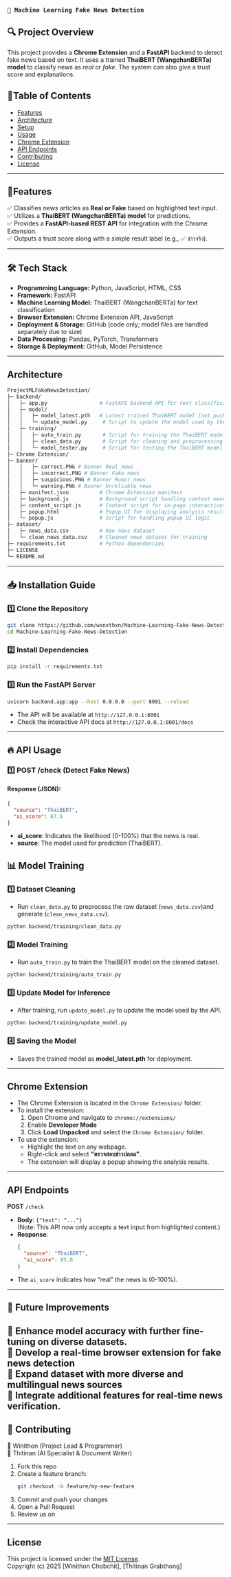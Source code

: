  ### `📰 Machine Learning Fake News Detection`

 ## 🔍 **Project Overview**
This project provides a **Chrome Extension** and a **FastAPI** backend to detect fake news based on text. It uses a trained **ThaiBERT (WangchanBERTa) model** to classify news as *real* or *fake*. The system can also give a trust score and explanations.

## 📌Table of Contents

- [Features](#features)
- [Architecture](#architecture)
- [Setup](#setup)
- [Usage](#usage)
- [Chrome Extension](#chrome-extension)
- [API Endpoints](#api-endpoints)
- [Contributing](#contributing)
- [License](#license)

---

## 📌Features

✅ Classifies news articles as **Real or Fake** based on highlighted text input.  
✅ Utilizes a **ThaiBERT (WangchanBERTa) model** for predictions.  
✅ Provides a **FastAPI-based REST API** for integration with the Chrome Extension.  
✅ Outputs a trust score along with a simple result label (e.g., ✅ ข่าวจริง).

---
## 🛠 **Tech Stack**
- **Programming Language:** Python, JavaScript, HTML, CSS
- **Framework:** FastAPI
- **Machine Learning Model:** ThaiBERT (WangchanBERTa) for text classification
- **Browser Extension:** Chrome Extension API, JavaScript
- **Deployment & Storage:** GitHub (code only; model files are handled separately due to size)
- **Data Processing:** Pandas, PyTorch, Transformers
- **Storage & Deployment:** GitHub, Model Persistence
---
## Architecture

```bash
ProjectMLFakeNewsDetection/
├─ backend/
│   ├─ app.py                 # FastAPI backend API for text classification
│   ├─ model/
│   │   ├─ model_latest.pth   # Latest trained ThaiBERT model (not pushed to GitHub)
│   │   └─ update_model.py     # Script to update the model used by the API
│   ├─ training/
│   │   ├─ auto_train.py       # Script for training the ThaiBERT model
│   │   ├─ clean_data.py       # Script for cleaning and preprocessing the dataset
│   │   └─ model_tester.py     # Script for testing the ThaiBERT model
├─ Chrome Extension/
├─ banner/
│   │   ├─ correct.PNG # Banner Real news
│   │   ├─ incorrect.PNG # Banner Fake news
│   │   ├─ suspicious.PNG # Banner Rumor news
│   │   └─ warning.PNG # Banner Unreliable news
│   ├─ manifest.json          # Chrome Extension manifest
│   ├─ background.js          # Background script handling context menu and API calls
│   ├─ content_script.js      # Content script for in-page interactions
│   ├─ popup.html             # Popup UI for displaying analysis results
│   └─ popup.js               # Script for handling popup UI logic
├─ dataset/
│   ├─ news_data.csv          # Raw news dataset
│   └─ clean_news_data.csv    # Cleaned news dataset for training
├─ requirements.txt           # Python dependencies
├─ LICENSE
└─ README.md

```

---

## 📥 **Installation Guide**

### 1️⃣ Clone the Repository
```bash
git clone https://github.com/wxnxthxn/Machine-Learning-Fake-News-Detection.git
cd Machine-Learning-Fake-News-Detection
```

### 2️⃣ Install Dependencies
```bash
pip install -r requirements.txt
```

### 3️⃣ Run the FastAPI Server
```bash
uvicorn backend.app:app --host 0.0.0.0 --port 8001 --reload
```
- The API will be available at `http://127.0.0.1:8001`
- Check the interactive API docs at `http://127.0.0.1:8001/docs`
---

## 🔥 **API Usage**

### 1️⃣ **POST /check** (Detect Fake News)

#### Response (JSON):
```json
{
  "source": "ThaiBERT",
  "ai_score": 87.5
}
```
- **ai_score**: Indicates the likelihood (0-100%) that the news is real.
- **source**: The model used for prediction (ThaiBERT).

## 📊 **Model Training**

### 1️⃣ Dataset Cleaning
- Run `clean_data.py` to preprocess the raw dataset (`news_data.csv`)and generate (`clean_news_data.csv`).
```bash
python backend/training/clean_data.py
```

### 2️⃣ Model Training
- Run `auto_train.py` to train the ThaiBERT model on the cleaned dataset.
```bash
python backend/training/auto_train.py
```

### 3️⃣ Update Model for Inference
- After training, run `update_model.py` to update the model used by the API.
```bash
python backend/training/update_model.py
```

### 4️⃣ Saving the Model
- Saves the trained model as **model_latest.pth** for deployment.

---
## Chrome Extension

- The Chrome Extension is located in the `Chrome Extension/` folder.
- To install the extension:
  1. Open Chrome and navigate to `chrome://extensions/`
  2. Enable **Developer Mode**
  3. Click **Load Unpacked** and select the `Chrome Extension/` folder.
- To use the extension:
  - Highlight the text on any webpage.
  - Right-click and select **"ตรวจสอบข่าวปลอม"**.
  - The extension will display a popup showing the analysis results.

---

## API Endpoints

**POST** `/check`

- **Body**: `{"text": "..."}`  
  (Note: This API now only accepts a text input from highlighted content.)
- **Response**:
  ```json
  {
    "source": "ThaiBERT",
    "ai_score": 85.0
  }

  ```
- The `ai_score` indicates how “real” the news is (0-100%).

---
## 📌 **Future Improvements**

🚀 Enhance model accuracy with further fine-tuning on diverse datasets.  
🚀 Develop a **real-time browser extension** for fake news detection  
🚀 Expand **dataset** with more diverse and multilingual news sources  
🚀 Integrate additional features for real-time news verification.
---

## 🤝 Contributing
👤 Winithon (Project Lead & Programmer)  
👥 Thitinan (AI Specialist & Document Writer)

1. Fork this repo  
2. Create a feature branch:  
   ```bash
   git checkout -b feature/my-new-feature
   ```  
3. Commit and push your changes  
4. Open a Pull Request
5. Review us on

---

## License

This project is licensed under the [MIT License](LICENSE).  
Copyright (c) 2025 [Winithon Chobchit], [Thitinan Grabthong]
